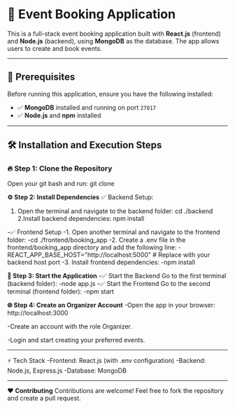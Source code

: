 # 🌟 **Event Booking Application**

This is a full-stack event booking application built with **React.js** (frontend) and **Node.js** (backend), using **MongoDB** as the database. The app allows users to create and book events. 

---

## 🚀 **Prerequisites**
Before running this application, ensure you have the following installed:
- ✅ **MongoDB** installed and running on port `27017`
- ✅ **Node.js** and **npm** installed

---

## 🛠️ **Installation and Execution Steps**

### 🔥 **Step 1: Clone the Repository**
Open your git bash and run:
git clone <repository-url>

**⚙️ Step 2: Install Dependencies**
✅ Backend Setup:
1. Open the terminal and navigate to the backend folder: 
cd ./backend
2.Install backend dependencies:
npm install

-✅ Frontend Setup
-1. Open another terminal and navigate to the frontend folder:
   -cd ./frontend/booking_app
-2. Create a .env file in the frontend/booking_app directory and add the following line:
   -REACT_APP_BASE_HOST="http://localhost:5000"   # Replace with your backend host port
-3. Install frontend dependencies:
   -npm install

**🚀 Step 3: Start the Application**
-✅ Start the Backend Go to the first terminal (backend folder):
    -node app.js
-✅ Start the Frontend Go to the second terminal (frontend folder):
    -npm start

**🌐 Step 4: Create an Organizer Account**
-Open the app in your browser: http://localhost:3000

-Create an account with the role Organizer.

-Login and start creating your preferred events.


------
⚡ Tech Stack
-Frontend: React.js (with .env configuration)
-Backend: Node.js, Express.js
-Database: MongoDB

------

**❤️ Contributing**
Contributions are welcome! Feel free to fork the repository and create a pull request.





